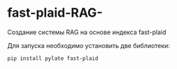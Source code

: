 # fast-plaid-RAG-
Создание системы RAG на основе индекса fast-plaid

Для запуска необходимо установить две библиотеки: 
```bash
pip install pylate fast-plaid
```
